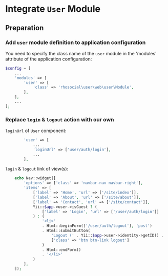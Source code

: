 # Integrate `User` Module

## Preparation

### Add `user` module definition to application configuration

You need to specify the class name of the `user` module in the 'modules' attribute of the application configuration:

```php
$config = [
    ...
    'modules' => [
        'user' => [
            'class' => 'rhosocial\user\web\user\Module',
        ],
    ],
    ...
];
```

### Replace `login` & `logout` action with our own

`loginUrl` of `User` component:

```php
        'user' => [
            ...
            'loginUrl' => ['user/auth/login'],
            ...
        ],
```

`login` & `logout` link of view(s):

```php
    echo Nav::widget([
        'options' => ['class' => 'navbar-nav navbar-right'],
        'items' => [
            ['label' => 'Home', 'url' => ['/site/index']],
            ['label' => 'About', 'url' => ['/site/about']],
            ['label' => 'Contact', 'url' => ['/site/contact']],
            Yii::$app->user->isGuest ? (
                ['label' => 'Login', 'url' => ['/user/auth/login']]
            ) : (
                '<li>'
                . Html::beginForm(['/user/auth/logout'], 'post')
                . Html::submitButton(
                    'Logout (' . Yii::$app->user->identity->getID() . ')',
                    ['class' => 'btn btn-link logout']
                )
                . Html::endForm()
                . '</li>'
            )
        ],
    ]);
```